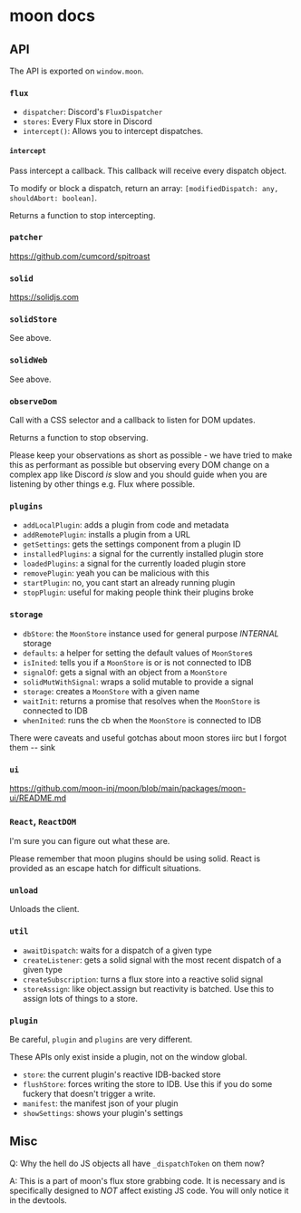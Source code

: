 # moon docs

## API

The API is exported on `window.moon`.

### `flux`

- `dispatcher`: Discord's `FluxDispatcher`
- `stores`: Every Flux store in Discord
- `intercept()`: Allows you to intercept dispatches.

#### `intercept`

Pass intercept a callback.
This callback will receive every dispatch object.

To modify or block a dispatch, return an array:
`[modifiedDispatch: any, shouldAbort: boolean]`.

Returns a function to stop intercepting.

### `patcher`

https://github.com/cumcord/spitroast

### `solid`

https://solidjs.com

### `solidStore`

See above.

### `solidWeb`

See above.

### `observeDom`

Call with a CSS selector and a callback to listen for DOM updates.

Returns a function to stop observing.

Please keep your observations as short as possible - we have tried
to make this as performant as possible but observing every DOM
change on a complex app like Discord _is_ slow and you should guide
when you are listening by other things e.g. Flux where possible.

### `plugins`

- `addLocalPlugin`: adds a plugin from code and metadata
- `addRemotePlugin`: installs a plugin from a URL
- `getSettings`: gets the settings component from a plugin ID
- `installedPlugins`: a signal for the currently installed plugin store
- `loadedPlugins`: a signal for the currently loaded plugin store
- `removePlugin`: yeah you can be malicious with this
- `startPlugin`: no, you cant start an already running plugin
- `stopPlugin`: useful for making people think their plugins broke

### `storage`

- `dbStore`: the `MoonStore` instance used for general purpose _INTERNAL_ storage
- `defaults`: a helper for setting the default values of `MoonStore`s
- `isInited`: tells you if a `MoonStore` is or is not connected to IDB
- `signalOf`: gets a signal with an object from a `MoonStore`
- `solidMutWithSignal`: wraps a solid mutable to provide a signal
- `storage`: creates a `MoonStore` with a given name
- `waitInit`: returns a promise that resolves when the `MoonStore` is connected to IDB
- `whenInited`: runs the cb when the `MoonStore` is connected to IDB

There were caveats and useful gotchas about moon stores iirc but I forgot
them -- sink

### `ui`

https://github.com/moon-inj/moon/blob/main/packages/moon-ui/README.md

### `React`, `ReactDOM`

I'm sure you can figure out what these are.

Please remember that moon plugins should be using solid.
React is provided as an escape hatch for difficult situations.

### `unload`

Unloads the client.

### `util`

- `awaitDispatch`: waits for a dispatch of a given type
- `createListener`: gets a solid signal with the most recent dispatch of a given type
- `createSubscription`: turns a flux store into a reactive solid signal
- `storeAssign`: like object.assign but reactivity is batched. Use this to assign lots of things to a store.

### `plugin`

Be careful, `plugin` and `plugins` are very different.

These APIs only exist inside a plugin, not on the window global.

- `store`: the current plugin's reactive IDB-backed store
- `flushStore`: forces writing the store to IDB. Use this if you do some fuckery that doesn't trigger a write.
- `manifest`: the manifest json of your plugin
- `showSettings`: shows your plugin's settings

## Misc

Q: Why the hell do JS objects all have `_dispatchToken` on them now?

A: This is a part of moon's flux store grabbing code.
It is necessary and is specifically designed to _NOT_ affect
existing JS code. You will only notice it in the devtools.
